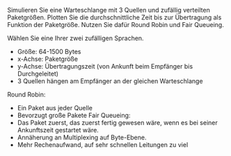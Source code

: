 Simulieren Sie eine Warteschlange mit 3 Quellen und zufällig
verteilten Paketgrößen. Plotten Sie die durchschnittliche Zeit
bis zur Übertragung als Funktion der Paketgröße. Nutzen Sie
dafür Round Robin und Fair Queueing. 

Wählen Sie eine Ihrer zwei zufälligen Sprachen.

- Größe: 64-1500 Bytes
- x-Achse: Paketgröße
- y-Achse: Übertragungszeit (von Ankunft beim Empfänger bis Durchgeleitet)
- 3 Quellen hängen am Empfänger an der gleichen Warteschlange

Round Robin:
- Ein Paket aus jeder Quelle
- Bevorzugt große Pakete
Fair Queueing:
- Das Paket zuerst, das zuerst fertig gewesen wäre, wenn es bei seiner Ankunftszeit gestartet wäre.
- Annäherung an Multiplexing auf Byte-Ebene.
- Mehr Rechenaufwand, auf sehr schnellen Leitungen zu viel